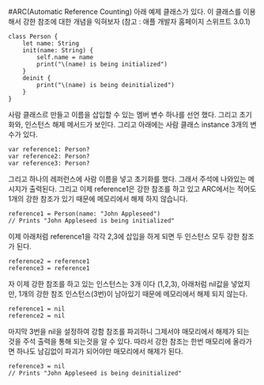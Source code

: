 #ARC(Automatic Reference Counting)
아래 예제 클래스가 있다. 이 클래스를 이용해서 강한 참조에 대한 개념을 익혀보자 (참고 :  애플 개발자 홈페이지 스위프트 3.0.1)

```Swfit
class Person {
    let name: String
    init(name: String) {
        self.name = name
        print("\(name) is being initialized")
    }
    deinit {
        print("\(name) is being deinitialized")
    }
}
```

사람 클래스르 만들고 이름을 삽입할 수 있는 멤버 변수 하나를 선언 했다. 그리고 초기화와, 인스턴스 해제 메서드가 보인다. 그리고 아래에는 사람 클래스 instance 3개의 변수가 있다.

```Swfit
var reference1: Person?
var reference2: Person?
var reference3: Person?
```

그리고 하나의 레퍼런스에 사람 이름을 넣고 초기화를 했다. 그래서 주석에 나와있는 메시지가 출력된다. 그리고 이제 reference1은 강한 참조를 하고 있고 ARC에서는 적어도 1개의 강한 참조가 있기 때문에 메모리에서 해제 하지 않습니다.

```Swfit
reference1 = Person(name: "John Appleseed")
// Prints "John Appleseed is being initialized"
```

이제 아래처럼 reference1을 각각 2,3에 삽입을 하게 되면 두 인스턴스 모두 강한 참조가 된다.
```Swfit
reference2 = reference1
reference3 = reference1
```

자 이제 강한 참조를 하고 있는 인스턴스는 3개 이다 (1,2,3), 아래처럼 nil값을 넣었지만, 1개의 강한 참조 인스턴스(3번)이 남아있기 때문에 메모리에서 해제 되지 않는다.

```Swfit
reference1 = nil
reference2 = nil
```

마지막 3번을 nil을 설정하여 강함 참조를 파괴하니 그제서야 매모리에서 해제가 되는 것을 주석 출력을 통해 되는것을 알 수 있다. 따라서 강한 참조는 한번 매모리에 올라가면 하나도 남김없이 파괴가 되어야만 매모리에서 해제가 된다.

```Swfit
reference3 = nil
// Prints "John Appleseed is being deinitialized"
```




